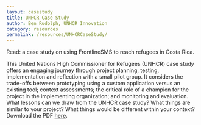 ```yaml
---
layout: casestudy
title: UNHCR Case Study
author: Ben Rudolph, UNHCR Innovation
category: resources
permalink: /resources/UNHCRCaseStudy/
---
```

Read: a case study on using FrontlineSMS to reach refugees in Costa Rica.

This United Nations High Commissioner for Refugees (UNHCR) case study offers an engaging journey through project planning, testing, implementation and reflection with a small pilot group. It considers the trade-offs between prototyping using a custom application versus an existing tool; context assessments; the critical role of a champion for the project in the implementing organization; and monitoring and evaluation. What lessons can we draw from the UNHCR case study? What things are similar to your project? What things would be different within your context? Download the PDF [here](http://simlab.org/resources/coursem4cso/files/UNHCR%20SMS%20Assessment%20Case%20Study.pdf).
